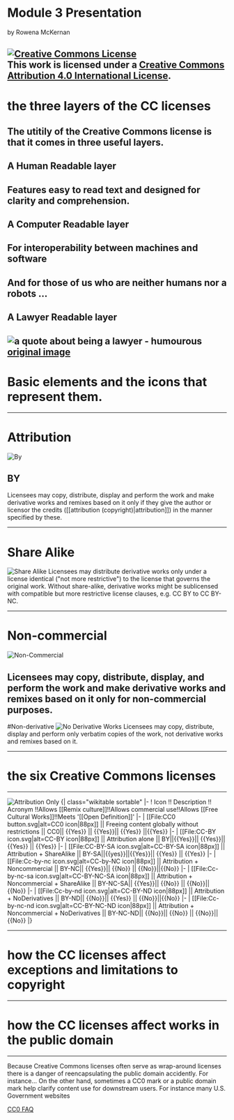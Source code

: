 # Module 3 Presentation

by Rowena McKernan

<a rel="license" href="http://creativecommons.org/licenses/by/4.0/"><img alt="Creative Commons License" style="border-width:0" src="https://i.creativecommons.org/l/by/4.0/88x31.png" /></a><br />This work is licensed under a <a rel="license" href="http://creativecommons.org/licenses/by/4.0/">Creative Commons Attribution 4.0 International License</a>.
---

# the three layers of the CC licenses

The utitily of the Creative Commons license is that it comes in three useful layers.
---

## A Human Readable layer
Features easy to read text and designed for clarity and comprehension.
---
## A Computer Readable layer
For interoperability between machines and software
---
And for those of us who are neither humans nor a robots ...
---
## A Lawyer Readable layer
![a quote about being a lawyer - humourous](Presentations/CertificateCC/Mod3/Awesome-Facebook-Status-32064-statusmind.jpg )
[original image](http://statusmind.com/images/2014/02/Awesome-Facebook-Status-32064-statusmind.com.jpg)
---
# Basic elements and the icons that represent them.


---

# Attribution
![By](https://upload.wikimedia.org/wikipedia/commons/1/16/CC-BY_icon.svg)
## BY

Licensees may copy, distribute, display and perform the work and make derivative works and remixes based on it only if they give the author or licensor the credits ([[attribution (copyright)|attribution]]) in the manner specified by these.

---
# Share Alike
![Share Alike](https://en.wikipedia.org/wiki/Creative_Commons_license#/media/File:Cc-sa.svg)
Licensees may distribute derivative works only under a license identical ("not more restrictive") to the license that governs the original work.  Without share-alike, derivative works might be sublicensed with compatible but more restrictive license clauses, e.g. CC BY to CC BY-NC.

---
# Non-commercial
![Non-Commercial](https://en.wikipedia.org/wiki/Creative_Commons_license#/media/File:Cc-nc.svg)

Licensees may copy, distribute, display, and perform the work and make derivative works and remixes based on it only for non-commercial purposes.
---
#Non-derivative
![No Derivative Works](https://en.wikipedia.org/wiki/Creative_Commons_license#/media/File:Cc-nd.svg)
Licensees may copy, distribute, display and perform only verbatim copies of the work, not derivative works and remixes based on it.

---

# the six Creative Commons licenses
---
![Attribution Only](https://commons.wikimedia.org/wiki/File:CC-BY_icon.svg)
{| class="wikitable sortable"
|-
! Icon !! Description !! Acronym !!Allows [[Remix culture]]!!Allows commercial use!!Allows [[Free Cultural Works]]!!Meets '[[Open Definition]]'
|-
| [[File:CC0 button.svg|alt=CC0 icon|88px]] || Freeing content globally without restrictions || CC0|| {{Yes}} || {{Yes}}|| {{Yes}} ||{{Yes}}
|-
| [[File:CC-BY icon.svg|alt=CC-BY icon|88px]] || Attribution alone || BY||{{Yes}}|| {{Yes}}|| {{Yes}} || {{Yes}}
|-
| [[File:CC-BY-SA icon.svg|alt=CC-BY-SA icon|88px]] || Attribution + ShareAlike || BY-SA||{{yes}}||{{Yes}}|| {{Yes}} || {{Yes}}
|-
| [[File:Cc-by-nc icon.svg|alt=CC-by-NC icon|88px]] || Attribution + Noncommercial || BY-NC|| {{Yes}}|| {{No}} || {{No}}||{{No}}
|-
| [[File:Cc-by-nc-sa icon.svg|alt=CC-BY-NC-SA icon|88px]] ||  Attribution + Noncommercial + ShareAlike || BY-NC-SA|| {{Yes}}|| {{No}} || {{No}}||{{No}}
|-
| [[File:Cc-by-nd icon.svg|alt=CC-BY-ND icon|88px]] || Attribution + NoDerivatives || BY-ND|| {{No}}|| {{Yes}} || {{No}}||{{No}}
|-
| [[File:Cc-by-nc-nd icon.svg|alt=CC-BY-NC-ND icon|88px]] || Attribution + Noncommercial + NoDerivatives || BY-NC-ND|| {{No}}|| {{No}} || {{No}}||{{No}}
|}<nowiki> </nowiki><ref name=licenses /><ref name="CC0" />

---
# how the CC licenses affect exceptions and limitations to copyright
---

# how the CC licenses affect works in the public domain
---

Because Creative Commons licenses often serve as wrap-around licenses there is a danger of reencapsulating the public domain accidently.  For instance...
On the other hand, sometimes a CC0 mark or a public domain mark help clarify content use for downstream users.  For instance many U.S. Government websites

[CC0 FAQ](https://wiki.creativecommons.org/wiki/CC0_FAQ)
